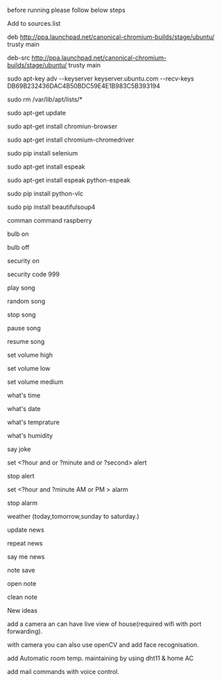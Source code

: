 
before running please follow below steps

Add to sources.list

deb http://ppa.launchpad.net/canonical-chromium-builds/stage/ubuntu/ trusty main

deb-src http://ppa.launchpad.net/canonical-chromium-builds/stage/ubuntu/ trusty main 

sudo apt-key adv --keyserver keyserver.ubuntu.com --recv-keys DB69B232436DAC4B50BDC59E4E1B983C5B393194
                                                                                   
sudo rm /var/lib/apt/lists/*

sudo apt-get update

sudo apt-get install chromiun-browser

sudo apt-get install chromium-chromedriver

sudo pip install selenium  

sudo apt-get install espeak

sudo apt-get install espeak python-espeak   

sudo  pip install python-vlc 

sudo pip install beautifulsoup4









comman command raspberry 

  bulb on

  bulb off

  security on

  security code 999

  play <name of song or caractor without name mistake> song

  random song

  stop song

  pause song

  resume song

  set volume high

  set volume low

  set volume medium

  what's time

  what's date

  what's temprature

  what's humidity

  say joke

  set <?hour and or ?minute and or ?second> alert

  stop alert

  set <?hour and ?minute AM or PM > alarm

  stop alarm

  weather (today,tomorrow,sunday to saturday.)

  update news

  repeat news

  say me news

  note <bla bla bal> save

  open note

  clean <number> note













New ideas

  add a camera an can have live view of house(required wifi with port forwarding).

  with camera you can also use openCV and add face recognisation.

  add Automatic room temp. maintaining by using dht11 & home AC 

  add mail commands with voice control.


